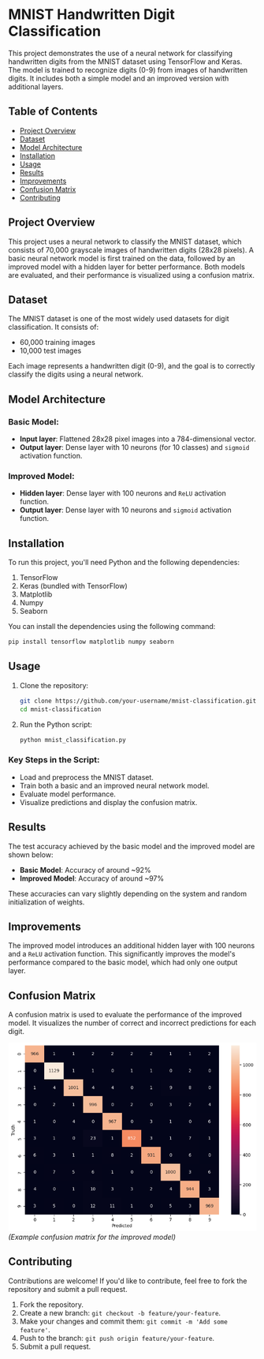 # MNIST Handwritten Digit Classification

This project demonstrates the use of a neural network for classifying handwritten digits from the MNIST dataset using TensorFlow and Keras. The model is trained to recognize digits (0-9) from images of handwritten digits. It includes both a simple model and an improved version with additional layers.

## Table of Contents
- [Project Overview](#project-overview)
- [Dataset](#dataset)
- [Model Architecture](#model-architecture)
- [Installation](#installation)
- [Usage](#usage)
- [Results](#results)
- [Improvements](#improvements)
- [Confusion Matrix](#confusion-matrix)
- [Contributing](#contributing)

## Project Overview

This project uses a neural network to classify the MNIST dataset, which consists of 70,000 grayscale images of handwritten digits (28x28 pixels). A basic neural network model is first trained on the data, followed by an improved model with a hidden layer for better performance. Both models are evaluated, and their performance is visualized using a confusion matrix.

## Dataset

The MNIST dataset is one of the most widely used datasets for digit classification. It consists of:
- 60,000 training images
- 10,000 test images

Each image represents a handwritten digit (0-9), and the goal is to correctly classify the digits using a neural network.

## Model Architecture

### Basic Model:
- **Input layer**: Flattened 28x28 pixel images into a 784-dimensional vector.
- **Output layer**: Dense layer with 10 neurons (for 10 classes) and `sigmoid` activation function.

### Improved Model:
- **Hidden layer**: Dense layer with 100 neurons and `ReLU` activation function.
- **Output layer**: Dense layer with 10 neurons and `sigmoid` activation function.

## Installation

To run this project, you'll need Python and the following dependencies:

1. TensorFlow
2. Keras (bundled with TensorFlow)
3. Matplotlib
4. Numpy
5. Seaborn

You can install the dependencies using the following command:

```bash
pip install tensorflow matplotlib numpy seaborn
```

## Usage

1. Clone the repository:
   ```bash
   git clone https://github.com/your-username/mnist-classification.git
   cd mnist-classification
   ```

2. Run the Python script:
   ```bash
   python mnist_classification.py
   ```

### Key Steps in the Script:
- Load and preprocess the MNIST dataset.
- Train both a basic and an improved neural network model.
- Evaluate model performance.
- Visualize predictions and display the confusion matrix.

## Results

The test accuracy achieved by the basic model and the improved model are shown below:

- **Basic Model**: Accuracy of around ~92%
- **Improved Model**: Accuracy of around ~97%

These accuracies can vary slightly depending on the system and random initialization of weights.

## Improvements

The improved model introduces an additional hidden layer with 100 neurons and a `ReLU` activation function. This significantly improves the model's performance compared to the basic model, which had only one output layer.

## Confusion Matrix

A confusion matrix is used to evaluate the performance of the improved model. It visualizes the number of correct and incorrect predictions for each digit.

![Confusion Matrix](confusionMatrix.png)  
*(Example confusion matrix for the improved model)*

## Contributing

Contributions are welcome! If you'd like to contribute, feel free to fork the repository and submit a pull request.

1. Fork the repository.
2. Create a new branch: `git checkout -b feature/your-feature`.
3. Make your changes and commit them: `git commit -m 'Add some feature'`.
4. Push to the branch: `git push origin feature/your-feature`.
5. Submit a pull request.

